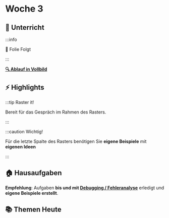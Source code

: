 # Woche 3

<!-- import Ablauf from "../../src/pages/woche-03.md" -->

<!-- <Ablauf /> -->

<div class="grid"><div>

## :school: Unterricht
:::info 

:construction: Folie Folgt

:::

**[:mag: Ablauf in Vollbild](pathname:///woche-03)**

</div><div>

## :zap: Highlights

:::tip Raster it!

Bereit für das Gespräch im Rahmen des Rasters.

:::

:::caution Wichtig!

Für die letzte Spalte des Rasters benötigen Sie **eigene Beispiele** mit
**eigenen Ideen**

:::

## :house: Hausaufgaben

**Empfehlung**: Aufgaben **bis und mit
[Debugging / Fehleranalyse](./debugging.md)** erledigt und **eigene Beispiele
erstellt**.

</div></div>

## :books: Themen Heute

<DocCardList />
